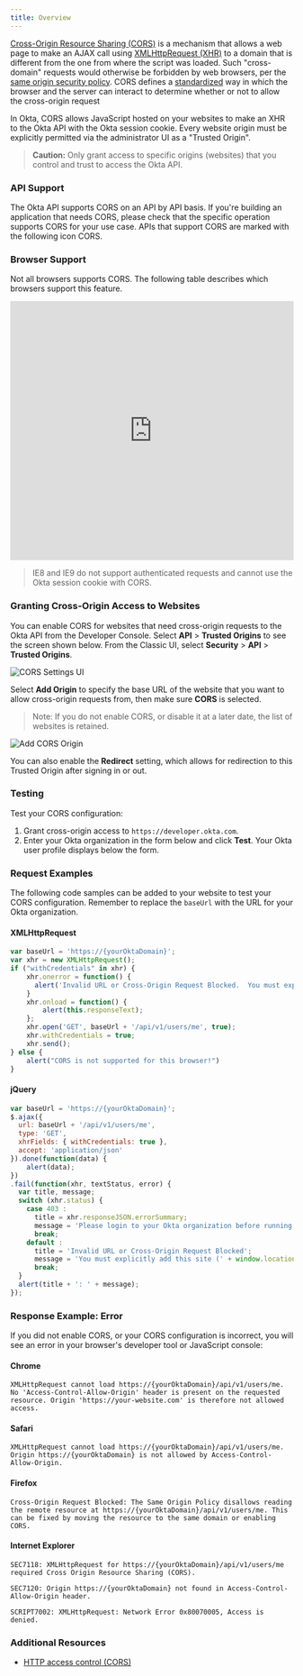 ```yaml
---
title: Overview
---
```


[Cross-Origin Resource Sharing (CORS)](http://en.wikipedia.org/wiki/Cross-Origin_Resource_Sharing) is a mechanism that allows a web page to make an AJAX call using [XMLHttpRequest (XHR)](http://en.wikipedia.org/wiki/XMLHttpRequest) to a domain that is  different from the one from where the script was loaded.  Such "cross-domain" requests would otherwise be forbidden by web browsers, per the [same origin security policy](http://en.wikipedia.org/wiki/Same_origin_policy). CORS defines a [standardized](http://www.w3.org/TR/cors/) way in which the browser and the server can interact to determine whether or not to allow the cross-origin request

In Okta, CORS allows JavaScript hosted on your websites to make an XHR to the Okta API with the Okta session cookie. Every website origin must be explicitly permitted via the administrator UI as a "Trusted Origin".

> **Caution:** Only grant access to specific origins (websites) that you control and trust to access the Okta API.

### API Support

The Okta API supports CORS on an API by API basis. If you're building an application that needs CORS, please check that the specific operation supports CORS for your use case. APIs that support CORS are marked with the following icon <span class="api-label api-label-small api-label-cors"><i class="fa fa-cloud-download"></i> CORS</span>.

### Browser Support

Not all browsers supports CORS.  The following table describes which browsers support this feature.

<iframe frameborder="0" width="100%" height="460px" src="https://caniuse.com/cors/embed/description&amp;links"></iframe>

> IE8 and IE9 do not support authenticated requests and cannot use the Okta session cookie with CORS.

### Granting Cross-Origin Access to Websites

You can enable CORS for websites that need cross-origin requests to the Okta API from the Developer Console. Select **API** > **Trusted Origins** to see the screen shown below. From the Classic UI, select **Security** > **API** > **Trusted Origins**.

![CORS Settings UI](/img/okta-admin-ui-cors-dev.png "CORS Settings UI" )

Select **Add Origin** to specify the base URL of the website that you want to allow cross-origin requests from, then make sure **CORS** is selected.

> Note: If you do not enable CORS, or disable it at a later date, the list of websites is retained.

![Add CORS Origin](/img/okta-admin-ui-cors-new-dev.png "Add CORS Origin" )

You can also enable the **Redirect** setting, which allows for redirection to this Trusted Origin after signing in or out.

### Testing

Test your CORS configuration:

1. Grant cross-origin access to `https://developer.okta.com`.
2. Enter your Okta organization in the form below and click **Test**. Your Okta user profile displays below the form.

<CorsTest />

### Request Examples

The following code samples can be added to your website to test your CORS configuration.  Remember to replace the `baseUrl` with the URL for your Okta organization.

#### XMLHttpRequest

```javascript
var baseUrl = 'https://{yourOktaDomain}';
var xhr = new XMLHttpRequest();
if ("withCredentials" in xhr) {
    xhr.onerror = function() {
      alert('Invalid URL or Cross-Origin Request Blocked.  You must explicitly add this site (' + window.location.origin + ') to the list of allowed websites in the administrator UI');
    }
    xhr.onload = function() {
        alert(this.responseText);
    };
    xhr.open('GET', baseUrl + '/api/v1/users/me', true);
    xhr.withCredentials = true;
    xhr.send();
} else {
    alert("CORS is not supported for this browser!")
}
```

#### jQuery

```javascript
var baseUrl = 'https://{yourOktaDomain}';
$.ajax({
  url: baseUrl + '/api/v1/users/me',
  type: 'GET',
  xhrFields: { withCredentials: true },
  accept: 'application/json'
}).done(function(data) {
    alert(data);
})
.fail(function(xhr, textStatus, error) {
  var title, message;
  switch (xhr.status) {
    case 403 :
      title = xhr.responseJSON.errorSummary;
      message = 'Please login to your Okta organization before running the test';
      break;
    default :
      title = 'Invalid URL or Cross-Origin Request Blocked';
      message = 'You must explicitly add this site (' + window.location.origin + ') to the list of allowed websites in your administrator UI';
      break;
  }
  alert(title + ': ' + message);
});
```

### Response Example: Error

If you did not enable CORS, or your CORS configuration is incorrect, you
will see an error in your browser's developer tool or JavaScript console:

#### Chrome

```
XMLHttpRequest cannot load https://{yourOktaDomain}/api/v1/users/me. No 'Access-Control-Allow-Origin' header is present on the requested resource. Origin 'https://your-website.com' is therefore not allowed access.
```

#### Safari

```
XMLHttpRequest cannot load https://{yourOktaDomain}/api/v1/users/me. Origin https://{yourOktaDomain} is not allowed by Access-Control-Allow-Origin.
```

#### Firefox

```
Cross-Origin Request Blocked: The Same Origin Policy disallows reading the remote resource at https://{yourOktaDomain}/api/v1/users/me. This can be fixed by moving the resource to the same domain or enabling CORS.
```

#### Internet Explorer

```
SEC7118: XMLHttpRequest for https://{yourOktaDomain}/api/v1/users/me required Cross Origin Resource Sharing (CORS).

SEC7120: Origin https://{yourOktaDomain} not found in Access-Control-Allow-Origin header.

SCRIPT7002: XMLHttpRequest: Network Error 0x80070005, Access is denied.
```

### Additional Resources

- [HTTP access control (CORS)](https://developer.mozilla.org/en-US/docs/Web/HTTP/Access_control_CORS)

